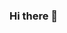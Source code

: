 ### Hi there 👋

<!--
**sarayparra/sarayparra** is a ✨ _special_ ✨ repository because its `README.md` (this file) appears on your GitHub profile.

Here are some ideas to get you started:
- My Name is Saray Parra ( SEY-R-aa-HHiy- †)
- 🔭 I’m currently working on a summer bootcamp
- 🌱 I’m currently learning JavaScript and CSS
- 💬 Ask me about anything I might be able to help with
- 📫 How to reach me at my email, Twitter, or Instagram
- 😄 Pronouns: she/they
- ⚡ Fun fact: I was born on Father's day and can speak three language (Spanish, English,Tagalog)
<iframe src="https://giphy.com/embed/13IjmDjuI66Xi8" width="480" height="312" frameBorder="0" class="giphy-embed" allowFullScreen></iframe><p><a href="https://giphy.com/gifs/sailor-moon-sm-13IjmDjuI66Xi8">via GIPHY</a></p>
-->
